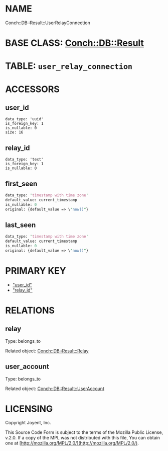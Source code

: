 # NAME

Conch::DB::Result::UserRelayConnection

# BASE CLASS: [Conch::DB::Result](https://metacpan.org/pod/Conch::DB::Result)

# TABLE: `user_relay_connection`

# ACCESSORS

## user\_id

```
data_type: 'uuid'
is_foreign_key: 1
is_nullable: 0
size: 16
```

## relay\_id

```
data_type: 'text'
is_foreign_key: 1
is_nullable: 0
```

## first\_seen

```perl
data_type: 'timestamp with time zone'
default_value: current_timestamp
is_nullable: 0
original: {default_value => \"now()"}
```

## last\_seen

```perl
data_type: 'timestamp with time zone'
default_value: current_timestamp
is_nullable: 0
original: {default_value => \"now()"}
```

# PRIMARY KEY

- ["user\_id"](#user_id)
- ["relay\_id"](#relay_id)

# RELATIONS

## relay

Type: belongs\_to

Related object: [Conch::DB::Result::Relay](https://metacpan.org/pod/Conch::DB::Result::Relay)

## user\_account

Type: belongs\_to

Related object: [Conch::DB::Result::UserAccount](https://metacpan.org/pod/Conch::DB::Result::UserAccount)

# LICENSING

Copyright Joyent, Inc.

This Source Code Form is subject to the terms of the Mozilla Public License,
v.2.0. If a copy of the MPL was not distributed with this file, You can obtain
one at [http://mozilla.org/MPL/2.0/](http://mozilla.org/MPL/2.0/).
